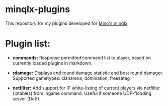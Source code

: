# minqlx-plugins

This repository for my plugins developed for [Mino's minqlx](https://github.com/MinoMino/minqlx "MinoMino/minqlx").

# Plugin list:

- **commands:**
Response permitted command list to player, based on currently loaded plugins in markdown.

- **rdamage:**
Displays end round damage statistic and best round damager. Supported gametypes: clanarena, domination, freezetag

- **netfilter:**
Add support for IP white-listing of current players via netfilter (iptables) from ingame command. Useful if someone UDP-flooding server (DoS).
